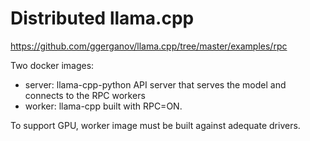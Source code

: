 # Distributed llama.cpp 

https://github.com/ggerganov/llama.cpp/tree/master/examples/rpc

Two docker images:
- server: llama-cpp-python API server that serves the model and connects to the RPC workers
- worker: llama-cpp built with RPC=ON.

To support GPU, worker image must be built against adequate drivers.
